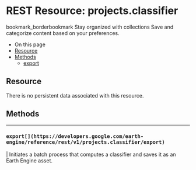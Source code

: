  
#  REST Resource: projects.classifier 
bookmark_borderbookmark Stay organized with collections  Save and categorize content based on your preferences.
  * On this page
  * [Resource](https://developers.google.com/earth-engine/reference/rest/v1/projects.classifier#resource)
  * [Methods](https://developers.google.com/earth-engine/reference/rest/v1/projects.classifier#methods)
    * [export](https://developers.google.com/earth-engine/reference/rest/v1/projects.classifier#export)


## Resource
There is no persistent data associated with this resource.
## Methods  
---  
### `export[](https://developers.google.com/earth-engine/reference/rest/v1/projects.classifier/export)`
|  Initiates a batch process that computes a classifier and saves it as an Earth Engine asset.  

